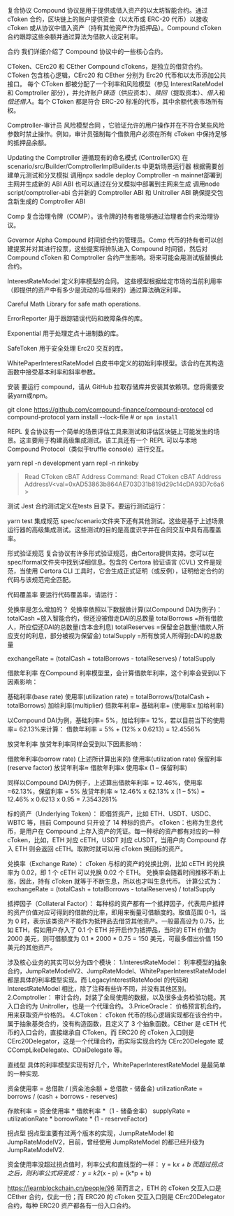 复合协议
  Compound 协议是用于提供或借入资产的以太坊智能合约。通过 cToken 合约，区块链上的账户提供资金（以太币或 ERC-20 代币）以接收 cToken 或从协议中借入资产（持有其他资产作为抵押品）。Compound cToken 合约跟踪这些余额并通过算法为借款人设定利率。

合约
  我们详细介绍了 Compound 协议中的一些核心合约。

CToken、CErc20 和 CEther
  Compound cTokens，是独立的借贷合约。CToken 包含核心逻辑，CErc20 和 CEther 分别为 Erc20 代币和以太币添加公共接口。
  每个 CToken 都被分配了一个利率和风险模型（参见 InterestRateModel 和 Comptroller 部分），并允许账户*铸造*（供应资本）、*赎回*（提取资本）、*借入*和*偿还借入*。每个 CToken 都是符合 ERC-20 标准的代币，其中余额代表市场所有权。

Comptroller-审计员
  风险模型合同 ，它验证允许的用户操作并在不符合某些风险参数时禁止操作。例如，审计员强制每个借款用户必须在所有 cToken 中保持足够的抵押品余额。

  Updating the Comptroller
    遵循现有的命名模式 (ControllerGX)
    在 scenario/src/Builder/ComptrollerImplBuilder.ts 中更新场景运行器
    根据需要创建单元测试和分叉模拟
    调用npx saddle deploy Comptroller -n mainnet部署到主网并生成新的 ABI
    ABI 也可以通过在分叉模拟中部署到主网来生成
    调用node script/comptroller-abi 合并新的 Comptroller ABI 和 Unitroller ABI
    确保提交包含新生成的 Comptroller ABI

Comp
  复合治理令牌（COMP）。该令牌的持有者能够通过治理者合约来治理协议。

Governor Alpha
  Compound 时间锁合约的管理员。Comp 代币的持有者可以创建提案并对其进行投票，这些提案将排队进入 Compound 时间锁，然后对 Compound cToken 和 Comptroller 合约产生影响。将来可能会用测试版替换此合约。

InterestRateModel
  定义利率模型的合同。 这些模型根据给定市场的当前利用率（即提供的资产中有多少是流动的与借来的）通过算法确定利率。

Careful Math
  Library for safe math operations.

ErrorReporter
  用于跟踪错误代码和故障条件的库。

Exponential
  用于处理定点十进制数的库。

SafeToken
  用于安全处理 Erc20 交互的库。

WhitePaperInterestRateModel
  白皮书中定义的初始利率模型。该合约在其构造函数中接受基本利率和斜率参数。

安装
  要运行 compound，请从 GitHub 拉取存储库并安装其依赖项。您将需要安装yarn或npm。

  git clone https://github.com/compound-finance/compound-protocol
  cd compound-protocol
  yarn install --lock-file # or `npm install`


REPL
  复合协议有一个简单的场景评估工具来测试和评估区块链上可能发生的场景。这主要用于构建高级集成测试。该工具还有一个 REPL 可以与本地 Compound Protocol（类似于truffle console）进行交互。

  yarn repl -n development
  yarn repl -n rinkeby

  > Read CToken cBAT Address
  Command: Read CToken cBAT Address
  AddressV<val=0xAD53863b864AE703D31b819d29c14cDA93D7c6a6>


测试
  Jest 合约测试定义在tests 目录下。要运行测试运行：

yarn test
  集成规范
  spec/scenario文件夹下还有其他测试。这些是基于上述场景运行器的高级集成测试。这些测试的目的是高度识字并在合同交互中具有高覆盖率。

形式验证规范
  复合协议有许多形式验证规范，由Certora提供支持。您可以在spec/formal文件夹中找到详细信息。包含的 Certora 验证语言 (CVL) 文件是规范，当使用 Certora CLI 工具时，它会生成正式证明（或反例），证明给定合约的代码与该规范完全匹配。

代码覆盖率
  要运行代码覆盖率，请运行：




兑换率是怎么增加的？
  兑换率依照以下数据做计算(以Compound DAI为例子)：
  totalCash =放入智能合约，但还没被借走DAI的总数量
  totalBorrows =所有借款人，所应偿还DAI的总数量(含本金利息)
  totalReserves =保留金总数量(借款人所应支付的利息，部分被视为保留金)
  totalSupply =所有放贷人所得到cDAI的总数量

  exchangeRate = (totalCash + totalBorrows - totalReserves) / totalSupply



借款年利率
  在Compound 利率模型里，会计算借款年利率，这个利率会受到以下因素影响：

  基础利率(base rate)
  使用率(utilization rate) = totalBorrows/(totalCash + totalBorrows)
  加给利率(multiplier)
  借款年利率= 基础利率+ (使用率x 加给利率)

  以Compound DAI为例，基础利率= 5%，加给利率= 12%，若以目前当下的使用率= 62.13%来计算：
  借款年利率 = 5% + (12% x 0.6213) = 12.4556%


放贷年利率
  放贷年利率同样会受到以下因素影响：

  借款年利率(borrow rate) (上述所计算出来的)
  使用率(utilization rate)
  保留利率(reserve factor)
  放贷年利率≈ 借款年利率x 使用率x (1 – 保留利率)

  同样以Compound DAI为例子，上述算出借款年利率 = 12.46%，使用率=62.13%，保留利率 = 5%
  放贷年利率 ≈ 12.46% x 62.13% x (1 – 5%) = 12.46% x 0.6213 x 0.95 = 7.3543281%



标的资产（Underlying Token）：
  即借贷资产，比如 ETH、USDT、USDC、WBTC 等，目前 Compound 只开设了 14 种标的资产。
  cToken：也称为生息代币，是用户在 Compound 上存入资产的凭证。每一种标的资产都有对应的一种 cToken，比如，ETH 对应 cETH，USDT 对应 cUSDT，当用户向 Compound 存入 ETH 则会返回 cETH。取款时就可以用 cToken 换回标的资产。

兑换率（Exchange Rate）：
  cToken 与标的资产的兑换比例，比如 cETH 的兑换率为 0.02，即 1 个 cETH 可以兑换 0.02 个 ETH。
  兑换率会随着时间推移不断上涨，因此，持有 cToken 就等于不断生息，所以也才叫生息代币。
  计算公式为：exchangeRate = (totalCash + totalBorrows - totalReserves) / totalSupply

抵押因子（Collateral Factor）：
  每种标的资产都有一个抵押因子，代表用户抵押的资产价值对应可得到的借款的比率，即用来衡量可借额度的。取值范围 0-1，当为 0 时，表示该类资产不能作为抵押品去借贷其他资产。一般最高设为 0.75，比如 ETH，假如用户存入了 0.1 个 ETH 并开启作为抵押品，当时的 ETH 价值为 2000 美元，则可借额度为 0.1 * 2000 * 0.75 = 150 美元，可最多借出价值 150 美元的其他资产。



涉及核心业务的其实可以分为四个模块：
  1.InterestRateModel：
    利率模型的抽象合约，JumpRateModelV2、JumpRateModel、WhitePaperInterestRateModel 都是具体的利率模型实现。而 LegacyInterestRateModel 的代码和 InterestRateModel 相比，除了注释有些许不同，并没有其他区别。
  2.Comptroller：
    审计合约，封装了全局使用的数据，以及很多业务检验功能。其入口合约为 Unitroller，也是一个代理合约。
  3.PriceOracle：
    价格预言机合约，用来获取资产价格的。
  4.CToken：
    cToken 代币的核心逻辑实现都在该合约中，属于抽象基类合约，没有构造函数，且定义了 3 个抽象函数。CEther 是 cETH 代币的入口合约，直接继承自 CToken。而 ERC20 的 cToken 入口则是 CErc20Delegator，这是一个代理合约，而实际实现合约为 CErc20Delegate 或 CCompLikeDelegate、CDaiDelegate 等。



直线型
  具体的利率模型实现有好几个，WhitePaperInterestRateModel 是最简单的一种实现.

  资金使用率 = 总借款 / (资金池余额 + 总借款 - 储备金)
  utilizationRate = borrows / (cash + borrows - reserves)
  
  存款利率 = 资金使用率 * 借款利率 *（1 - 储备金率）
  supplyRate = utilizationRate * borrowRate * (1 - reserveFactor)


拐点型
  拐点型主要有过两个版本的实现，JumpRateModel 和 JumpRateModelV2，目前，曾经使用 JumpRateModel 的都已经升级为 JumpRateModelV2.

  资金使用率没超过拐点值时，利率公式和直线型的一样：
    y = k*x + b
  而超过拐点之后，则利率公式将变成：
    y = k2*(x - p) + (k*p + b)


https://learnblockchain.cn/people/96
简而言之，ETH 的 cToken 交互入口是 CEther 合约，仅此一份；而 ERC20 的 cToken 交互入口则是 CErc20Delegator 合约，每种 ERC20 资产都各有一份入口合约。


